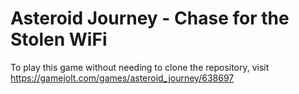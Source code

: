 #  Asteroid Journey - Chase for the Stolen WiFi
To play this game without needing to clone the repository, visit https://gamejolt.com/games/asteroid_journey/638697
